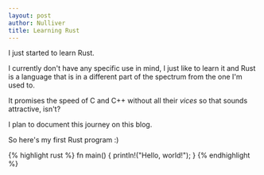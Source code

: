 ```yaml
---
layout: post
author: Nulliver
title: Learning Rust
---
```

I just started to learn Rust.

I currently don't have any specific use in mind, I just like to learn it and Rust is a language that is in a different part of the spectrum from the one I'm used to.

It promises the speed of C and C++ without all their _vices_ so that sounds attractive, isn't?

I plan to document this journey on this blog.

So here's my first Rust program :)

{% highlight rust %}
fn main() {
  println!("Hello, world!");
}
{% endhighlight %}
